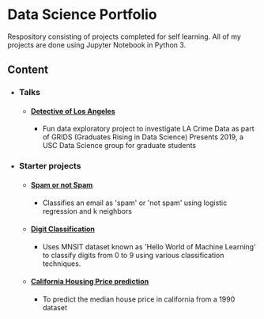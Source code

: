 # Data Science Portfolio
 
Respository consisting of projects completed for self learning. All of my projects are done using Jupyter Notebook in Python 3.

## Content
    
- ### Talks
  - #### [Detective of Los Angeles](https://github.com/mounicanaidu/Detective-of-LosAngeles)
    -  Fun data exploratory project to investigate LA Crime Data as part of GRIDS (Graduates Rising in Data Science) Presents 2019, a USC Data Science group for graduate students
   
- ### Starter projects
  - #### [Spam or not Spam](https://github.com/mounicanaidu/Data-Science-Portfolio/blob/master/SpamOrNot.ipynb)
    - Classifies an email as 'spam' or 'not spam' using logistic regression and k neighbors
  - #### [Digit Classification](https://github.com/mounicanaidu/Data-Science-Portfolio/blob/master/MNSIT-Classification.ipynb)
    - Uses MNSIT dataset known as 'Hello World of Machine Learning' to classify digits from 0 to 9 using various classification techniques.
  - #### [California Housing Price prediction](https://github.com/mounicanaidu/Data-Science-Portfolio/blob/master/California-Housing.ipynb)
    - To predict the median house price in california from a 1990 dataset
